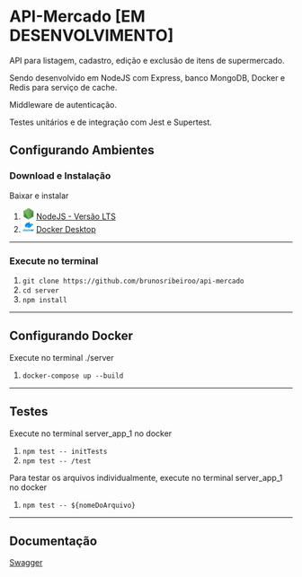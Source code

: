 # API-Mercado [EM DESENVOLVIMENTO]

API para listagem, cadastro, edição e exclusão de itens de supermercado.

Sendo desenvolvido em NodeJS com Express, banco MongoDB, Docker e Redis para serviço de cache.

Middleware de autenticação.

Testes unitários e de integração com Jest e Supertest.

## Configurando Ambientes

### Download e Instalação 
Baixar e instalar
1.  <code><img height="20" src="https://raw.githubusercontent.com/github/explore/80688e429a7d4ef2fca1e82350fe8e3517d3494d/topics/nodejs/nodejs.png"></code> [NodeJS - Versão LTS](https://nodejs.org/pt-br/download/)
2.  <code><img height="20" src="https://raw.githubusercontent.com/github/explore/80688e429a7d4ef2fca1e82350fe8e3517d3494d/topics/docker/docker.png"></code> [Docker Desktop](https://www.docker.com/products/docker-desktop)
--------------------------------------------------------------------------

### Execute no terminal 
1.  ```git clone https://github.com/brunosribeiroo/api-mercado```
2.  ```cd server```
3.  ```npm install```
--------------------------------------------------------------------------
## Configurando Docker
Execute no terminal ./server
1. ```docker-compose up --build```
--------------------------------------------------------------------------
## Testes
Execute no terminal server_app_1 no docker
1.  ```npm test -- initTests```
1.  ```npm test -- /test```

Para testar os arquivos individualmente, execute no terminal server_app_1 no docker
1.  ```npm test -- ${nomeDoArquivo}```
--------------------------------------------------------------------------
## Documentação
[Swagger](http://localhost:3000/doc)



